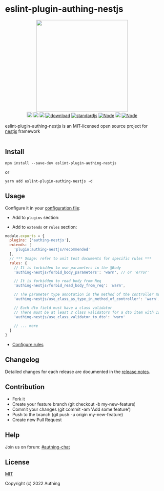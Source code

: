 # eslint-plugin-authing-nestjs

<div align=center><img width="300" src="https://files.authing.co/authing-console/authing-logo-new-20210924.svg"></div>

<div align="center">
  <a href="https://badge.fury.io/js/eslint-plugin-authing-nestjs"><img src="https://badge.fury.io/js/eslint-plugin-authing-nestjs.svg" alt="npm version" height="18"></a>
  <a href="https://github.com/Authing/eslint-plugin-authing-nestjs/actions/workflows/ci.yml" target="_blank"><img src="https://github.com/Authing/eslint-plugin-authing-nestjs/actions/workflows/ci.yml/badge.svg?branch=master"></a>
  <a href="javascript:;"><img src="https://img.shields.io/badge/test-passing-brightgreen" /></a>
  <a href="https://npmcharts.com/compare/eslint-plugin-authing-nestjs" target="_blank"><img src="https://img.shields.io/npm/dm/eslint-plugin-authing-nestjs" alt="download"></a>
  <a href="https://github.com/Authing/eslint-plugin-authing-nestjs/pulls" target="_blank"><img src="https://img.shields.io/badge/PRs-welcome-orange" alt="standardjs"></a>
  <a href="javascript:;" target="_blank"><img src="https://img.shields.io/badge/license-MIT-brightgreen" alt="Node"></a>
  <a href="https://forum.authing.cn/" target="_blank"><img src="https://img.shields.io/badge/chat-forum-blue" /></a>
  <a href="javascript:;" target="_blank"><img src="https://img.shields.io/badge/node-%3E=12-green.svg" alt="Node"></a>
</div>
<br/>

<div>eslint-plugin-authing-nestjs is an MIT-licensed open source project for <a target="_blank" href="https://github.com/nestjs/nest">nestjs</a> framework</div>
<br/>

## Install

```shell
npm install --save-dev eslint-plugin-authing-nestjs
```

or

```shell
yarn add eslint-plugin-authing-nestjs -d
```

## Usage

Configure it in your [configuration file](https://eslint.org/docs/user-guide/configuring/):

- Add to `plugins` section:

- Add to `extends` or `rules` section:

``` javascript
module.exports = {
  plugins: ['authing-nestjs'],
  extends: [
    'plugin:authing-nestjs/recommended'
  ],
  // *** Usage: refer to unit test documents for specific rules ***
  rules: {
    // It is forbidden to use parameters in the @Body
    'authing-nestjs/forbid_body_parameters': 'warn', // or 'error'

    // It is forbidden to read body from Req
    'authing-nestjs/forbid_read_body_from_req': 'warn',

    // The parameter type annotation in the method of the controller must be a class
    'authing-nestjs/use_class_as_type_in_method_of_controller': 'warn',

    // Each dto field must have a class validator
    // There must be at least 2 class validators for a dto item with IsOptional
    'authing-nestjs/use_class_validator_to_dto': 'warn'
    
    // ... more
  }
}
```

- [Configure rules](https://eslint.org/docs/user-guide/configuring/#configuring-rules)

## Changelog

Detailed changes for each release are documented in the [release notes](https://github.com/Authing/eslint-plugin-authing-nestjs/releases).
## Contribution

- Fork it
- Create your feature branch (git checkout -b my-new-feature)
- Commit your changes (git commit -am 'Add some feature')
- Push to the branch (git push -u origin my-new-feature)
- Create new Pull Request
## Help

Join us on forum: [#authing-chat](https://forum.authing.cn/)

## License

[MIT](https://opensource.org/licenses/MIT)

Copyright (c) 2022 Authing
